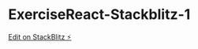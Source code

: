 # ExerciseReact-Stackblitz-1

[Edit on StackBlitz ⚡️](https://stackblitz.com/edit/react-context-01-ta12ot)